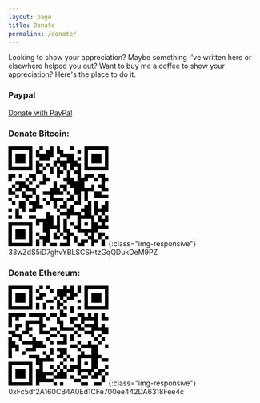 ```yaml
---
layout: page
title: Donate
permalink: /donate/
---
```


Looking to show your appreciation? Maybe something I've written here or elsewhere helped you out? Want to buy me a coffee to show your appreciation? Here's the place to do it.

### Paypal
[Donate with PayPal](https://paypal.me/sadnessmonday?locale.x=en_US)

### Donate Bitcoin:<BR>
![Bitcoin-Wallet](/images/BTCDonate.png){:class="img-responsive"}
<BR>
33wZdS5iD7ghvYBLSCSHtzGqQDukDeM9PZ
<BR>
### Donate Ethereum:<BR>
![Ethereum-Wallet](/images/ETHDonate.png){:class="img-responsive"}
<BR>
0xFc5df2A160CB4A0Ed1CFe700ee442DA6318Fee4c